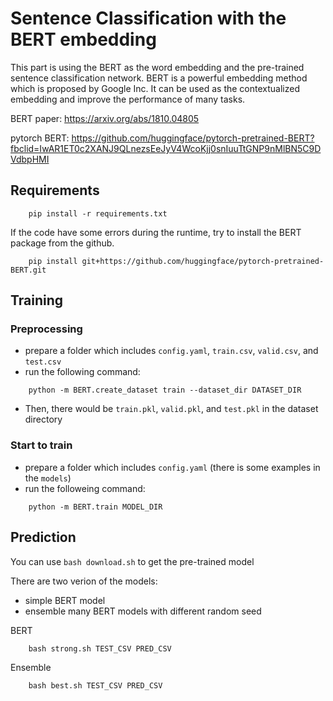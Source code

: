 # Sentence Classification with the BERT embedding
This part is using the BERT as the word embedding and the pre-trained sentence classification network. BERT is a powerful embedding method which is proposed by Google Inc. It can be used as the contextualized embedding and improve the performance of many tasks. 

BERT paper: https://arxiv.org/abs/1810.04805

pytorch BERT: https://github.com/huggingface/pytorch-pretrained-BERT?fbclid=IwAR1ET0c2XANJ9QLnezsEeJyV4WcoKjj0snIuuTtGNP9nMlBN5C9DVdbpHMI

## Requirements
```
    pip install -r requirements.txt
```

If the code have some errors during the runtime, try to install the BERT package from the github.
```
    pip install git+https://github.com/huggingface/pytorch-pretrained-BERT.git
```

## Training

### Preprocessing
* prepare a folder which includes `config.yaml`, `train.csv`, `valid.csv`, and `test.csv`
* run the following command:
```
    python -m BERT.create_dataset train --dataset_dir DATASET_DIR
```
* Then, there would be `train.pkl`, `valid.pkl`, and `test.pkl` in the dataset directory


### Start to train
* prepare a folder which includes `config.yaml` (there is some examples in the `models`)
* run the followeing command:
```
    python -m BERT.train MODEL_DIR
```

## Prediction
You can use `bash download.sh` to get the pre-trained model

There are two verion of the models:
* simple BERT model
* ensemble many BERT models with different random seed

BERT
```
    bash strong.sh TEST_CSV PRED_CSV
```

Ensemble
```
    bash best.sh TEST_CSV PRED_CSV
```

